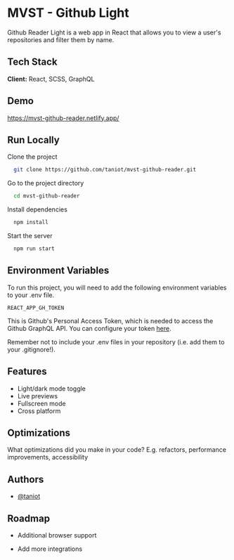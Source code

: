 
# MVST - Github Light

Github Reader Light is a web app in React that allows you to view a user's repositories and filter them by name.


## Tech Stack

**Client:** React, SCSS, GraphQL




## Demo

https://mvst-github-reader.netlify.app/


## Run Locally

Clone the project

```bash
  git clone https://github.com/taniot/mvst-github-reader.git
```

Go to the project directory

```bash
  cd mvst-github-reader
```

Install dependencies

```bash
  npm install
```

Start the server

```bash
  npm run start
```


## Environment Variables

To run this project, you will need to add the following environment variables to your .env file.

`REACT_APP_GH_TOKEN`

This is Github's Personal Access Token, which is needed to access the Github GraphQL API. You can configure your token [here](https://github.com/settings/tokens).

Remember not to include your .env files in your repository (i.e. add them to your .gitignore!).

## Features

- Light/dark mode toggle
- Live previews
- Fullscreen mode
- Cross platform


## Optimizations

What optimizations did you make in your code? E.g. refactors, performance improvements, accessibility


## Authors

- [@taniot](https://www.github.com/taniot)


## Roadmap

- Additional browser support

- Add more integrations

